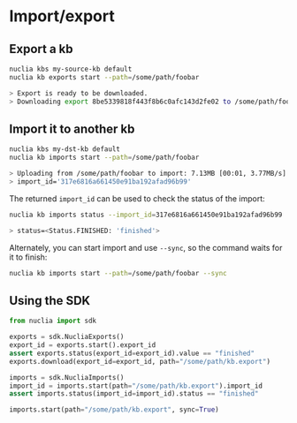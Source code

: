 # Import/export

## Export a kb

```sh
nuclia kbs my-source-kb default
nuclia kb exports start --path=/some/path/foobar

> Export is ready to be downloaded.
> Downloading export 8be5339818f443f8b6c0afc143d2fe02 to /some/path/foobar: 7.13MB [00:05, 1.36MB/s]
```

## Import it to another kb

```sh
nuclia kbs my-dst-kb default
nuclia kb imports start --path=/some/path/foobar

> Uploading from /some/path/foobar to import: 7.13MB [00:01, 3.77MB/s]
> import_id='317e6816a661450e91ba192afad96b99'
```

The returned `import_id` can be used to check the status of the import:

```sh
nuclia kb imports status --import_id=317e6816a661450e91ba192afad96b99

> status=<Status.FINISHED: 'finished'>
```

Alternately, you can start import and use `--sync`, so the command waits for it to finish:

```sh
nuclia kb imports start --path=/some/path/foobar --sync
```

## Using the SDK

```python
from nuclia import sdk

exports = sdk.NucliaExports()
export_id = exports.start().export_id
assert exports.status(export_id=export_id).value == "finished"
exports.download(export_id=export_id, path="/some/path/kb.export")

imports = sdk.NucliaImports()
import_id = imports.start(path="/some/path/kb.export").import_id
assert imports.status(import_id=import_id).status == "finished"

imports.start(path="/some/path/kb.export", sync=True)
```

